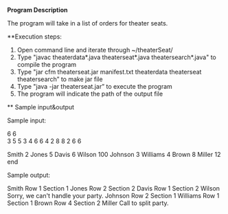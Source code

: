 **Program Description**

The program will take in a list of orders for theater seats.

**Execution steps: 

1. Open command line and iterate through ~/theaterSeat/
2. Type "javac theaterdata\*.java theaterseat\*.java theatersearch\*.java" to compile the program
3. Type "jar cfm theaterseat.jar manifest.txt theaterdata theaterseat theatersearch” to make jar file
3. Type "java -jar theaterseat.jar” to execute the program
4. The program will indicate the path of the output file 

** Sample input&output

Sample input: 

  6 6  
  3 5 5 3
  4 6 6 4 
  2 8 8 2 
  6 6 

Smith 2 
Jones 5 
Davis 6 
Wilson 100 
Johnson 3 
Williams 4 
Brown 8 
Miller 12
end

Sample output:

Smith Row 1 Section 1 
Jones Row 2 Section 2 
Davis Row 1 Section 2 
Wilson Sorry, we can't handle your party. 
Johnson Row 2 Section 1 
Williams Row 1 Section 1 
Brown Row 4 Section 2 
Miller Call to split party.
